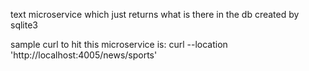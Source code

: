 text microservice which just returns what is there in the db created by sqlite3

sample curl to hit this microservice is: 
curl --location 'http://localhost:4005/news/sports'